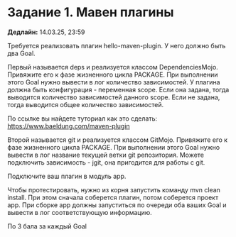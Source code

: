 # Задание 1. Мавен плагины

**Дедлайн:** 14.03.25, 23:59

Требуется реализовать плагин hello-maven-plugin. У него должно быть два Goal. 

Первый называется deps и реализуется классом DependenciesMojo. Привяжите его к фазе жизненного цикла PACKAGE. При выполнении этого Goal нужно вывести в лог количество зависимостей. У плагина должна быть конфигурация - переменная scope.
Если она задана, тогда выводится количество зависимостей данного scope. Если не задана, тогда выводится общее количество зависимостей.

По ссылке вы найдете туториал как это сделать: https://www.baeldung.com/maven-plugin

Второй называется git и реализуется классом GitMojo. Привяжите его к фазе жизненного цикла PACKAGE. При выполнении этого Goal нужно вывести в лог название текущей ветки git репозитория.
Можете подключить зависимость - jgit, она пригодится для работы с git.

Подключите ваш плагин в модуль app.

Чтобы протестировать, нужно из корня запустить команду mvn clean install. При этом сначала соберется плагин, потом соберется проект app. При сборке app должны запуститься по очереди оба ваших Goal и вывести в лог соответствующую информацию.

По 3 бала за каждый Goal